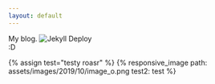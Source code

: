 ```yaml
---
layout: default
---
```


My blog. ![Jekyll Deploy](https://github.com/Samplasion/blog/workflows/Jekyll%20Deploy/badge.svg?event=push)  
:D

{% assign test="testy roasr" %}
{% responsive_image path: assets/images/2019/10/image_o.png test2: test %}